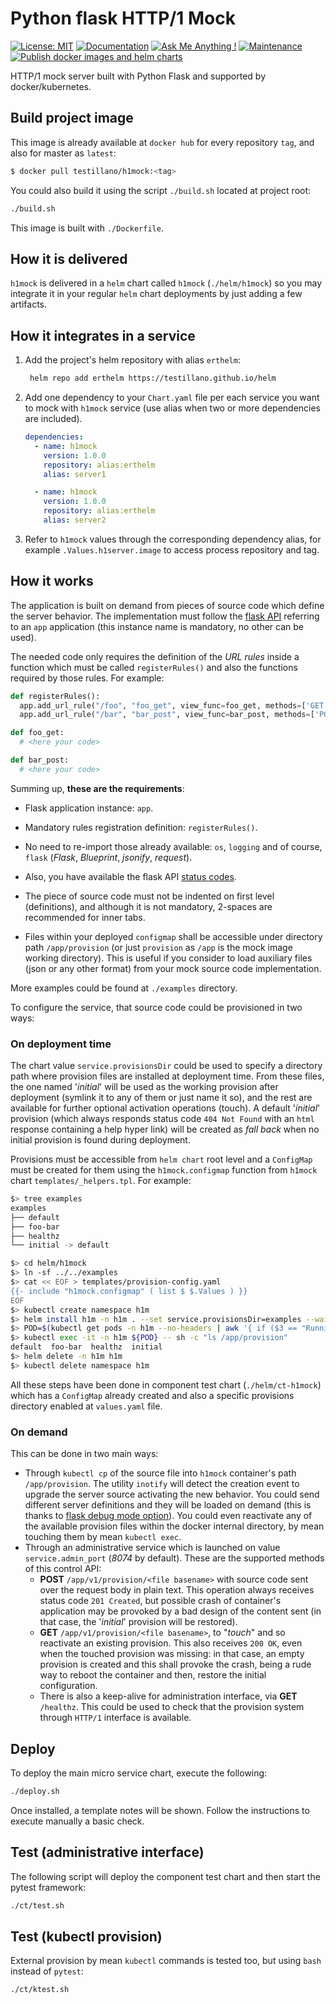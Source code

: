 # Python flask HTTP/1 Mock

[![License: MIT](https://img.shields.io/badge/License-MIT-yellow.svg)](https://opensource.org/licenses/MIT)
[![Documentation](https://codedocs.xyz/testillano/h1mock.svg)](https://codedocs.xyz/testillano/h1mock/index.html)
[![Ask Me Anything !](https://img.shields.io/badge/Ask%20me-anything-1abc9c.svg)](https://github.com/testillano)
[![Maintenance](https://img.shields.io/badge/Maintained%3F-yes-green.svg)](https://github.com/testillano/h1mock/graphs/commit-activity)
[![Publish docker images and helm charts](https://github.com/testillano/h1mock/actions/workflows/publish.yml/badge.svg)](https://github.com/testillano/h1mock/actions/workflows/publish.yml)

HTTP/1 mock server built with Python Flask and supported by docker/kubernetes.

## Build project image

This image is already available at `docker hub` for every repository `tag`, and also for master as `latest`:

```bash
$ docker pull testillano/h1mock:<tag>
```

You could also build it using the script `./build.sh` located at project root:

```bash
./build.sh
```

This image is built with `./Dockerfile`.

## How it is delivered

`h1mock` is delivered in a `helm` chart called `h1mock` (`./helm/h1mock`) so you may integrate it in your regular `helm` chart deployments by just adding a few artifacts.

## How it integrates in a service

1. Add the project's helm repository with alias `erthelm`:

   ```bash
    helm repo add erthelm https://testillano.github.io/helm
   ```

2. Add one dependency to your `Chart.yaml` file per each service you want to mock with `h1mock` service (use alias when two or more dependencies are included).

   ```yaml
   dependencies:
     - name: h1mock
       version: 1.0.0
       repository: alias:erthelm
       alias: server1

     - name: h1mock
       version: 1.0.0
       repository: alias:erthelm
       alias: server2
   ```

3. Refer to `h1mock` values through the corresponding dependency alias, for example `.Values.h1server.image` to access process repository and tag.

## How it works

The application is built on demand from pieces of source code which define the server behavior. The implementation must follow the [flask API](https://flask.palletsprojects.com/en/1.1.x/) referring to an `app` application (this instance name is mandatory, no other can be used).

The needed code only requires the definition of the *URL rules* inside a function which must be called `registerRules()` and also the functions required by those rules. For example:

```python
def registerRules():
  app.add_url_rule("/foo", "foo_get", view_func=foo_get, methods=['GET'])
  app.add_url_rule("/bar", "bar_post", view_func=bar_post, methods=['POST'])

def foo_get:
  # <here your code>

def bar_post:
  # <here your code>
```

Summing up,  **these are the requirements**:
- Flask application instance: `app`.

- Mandatory rules registration definition: `registerRules()`.

- No need to re-import those already available: `os`, `logging` and of course, `flask` (*Flask*, *Blueprint*, *jsonify*, *request*).

- Also, you have available the flask API [status codes](https://github.com/flask-api/flask-api/blob/master/docs/api-guide/status-codes.md).

- The piece of source code must not be indented on first level (definitions), and although it is not mandatory, 2-spaces are recommended for inner tabs.

- Files within your deployed `configmap` shall be accessible under directory path `/app/provision` (or just `provision` as `/app` is the mock image working directory). This is useful if you consider to load auxiliary files (json or any other format) from your mock source code implementation.

More examples could be found at `./examples` directory.

To configure the service, that source code could be provisioned in two ways:

### On deployment time

The chart value `service.provisionsDir` could be used to specify a directory path where provision files are installed at deployment time. From these files, the one named '*initial*' will be used as the working provision after deployment (symlink it to any of them or just name it so), and the rest are available for further optional activation operations (touch). A default '*initial*' provision (which always responds status code `404 Not Found` with an `html` response containing a help hyper link) will be created as *fall back* when no initial provision is found during deployment.

Provisions must be accessible from `helm chart` root level and a `ConfigMap` must be created for them using the `h1mock.configmap` function from `h1mock` chart `templates/_helpers.tpl`. For example:

```bash
$> tree examples
examples
├── default
├── foo-bar
├── healthz
└── initial -> default

$> cd helm/h1mock
$> ln -sf ../../examples
$> cat << EOF > templates/provision-config.yaml
{{- include "h1mock.configmap" ( list $ $.Values ) }}
EOF
$> kubectl create namespace h1m
$> helm install h1m -n h1m . --set service.provisionsDir=examples --wait
$> POD=$(kubectl get pods -n h1m --no-headers | awk '{ if ($3 == "Running") print $1 }')
$> kubectl exec -it -n h1m ${POD} -- sh -c "ls /app/provision"
default  foo-bar  healthz  initial
$> helm delete -n h1m h1m
$> kubectl delete namespace h1m
```

All these steps have been done in component test chart (`./helm/ct-h1mock`) which has a `ConfigMap` already created and also a specific provisions directory enabled at `values.yaml` file.

### On demand

This can be done in two main ways:

* Through `kubectl cp` of the source file into `h1mock` container's path `/app/provision`. The utility `inotify` will detect the creation event to upgrade the server source activating the new behavior. You could send different server definitions and they will be loaded on demand (this is thanks to [flask debug mode option](https://flask.palletsprojects.com/en/1.1.x/quickstart/#debug-mode)). You could even reactivate any of the available provision files within the docker internal directory, by mean touching them by mean `kubectl exec`.
* Through an administrative service which is launched on value `service.admin_port` (*8074* by default). These are the supported methods of this control API:
  * **POST** `/app/v1/provision/<file basename>` with source code sent over the request body in plain text. This operation always receives status code `201 Created`, but possible crash of container's application may be provoked by a bad design of the content sent (in that case, the '*initial*' provision will be restored).
  * **GET** `/app/v1/provision/<file basename>`, to "*touch*" and so reactivate an existing provision. This also receives `200 OK`, even when the touched provision was missing: in that case, an empty provision is created and this shall provoke the crash, being a rude way to reboot the container and then, restore the initial configuration.
  * There is also a keep-alive for administration interface, via **GET** `/healthz`. This could be used to check that the provision system through `HTTP/1` interface is available.

## Deploy

To deploy the main micro service chart, execute the following:

```bash
./deploy.sh
```

Once installed, a template notes will be shown. Follow the instructions to execute manually a basic check.

## Test (administrative interface)

The following script will deploy the component test chart and then start the pytest framework:

```bash
./ct/test.sh
```

## Test (kubectl provision)

External provision by mean `kubectl` commands is tested too, but using `bash` instead of `pytest`:

```bash
./ct/ktest.sh
```
